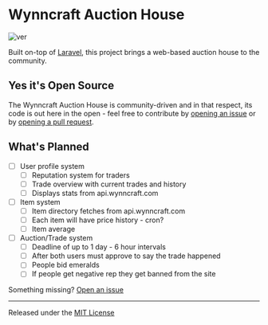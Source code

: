 # Wynncraft Auction House
![ver](http://img.shields.io/github/release/Tama63/WynncraftAuction.svg?style=flat)

Built on-top of [Laravel](http://laravel.com/), this project brings a web-based auction house to the community.

## Yes it's Open Source
The Wynncraft Auction House is community-driven and in that respect, its code is out here in the open - feel free to contribute by [opening an issue](https://github.com/Tama63/WynncraftAuction/issues/new) or by [opening a pull request](https://github.com/Tama63/WynncraftAuction/compare/).

## What's Planned
- [ ] User profile system
   - [ ] Reputation system for traders
   - [ ] Trade overview with current trades and history
   - [ ] Displays stats from api.wynncraft.com
- [ ] Item system
   - [ ] Item directory fetches from api.wynncraft.com
   - [ ] Each item will have price history - cron?
   - [ ] Item average
- [ ] Auction/Trade system
   - [ ] Deadline of up to 1 day - 6 hour intervals
   - [ ] After both users must approve to say the trade happened
   - [ ] People bid emeralds
   - [ ] If people get negative rep they get banned from the site

Something missing? [Open an issue](https://github.com/Tama63/WynncraftAuction/issues/new)

---
Released under the [MIT License](http://opensource.org/licenses/MIT)
